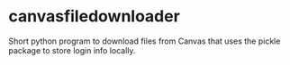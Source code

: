 # canvasfiledownloader
Short python program to download files from Canvas that uses
the pickle package to store login info locally.
